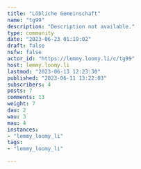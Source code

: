 ```yaml
---
title: "Löbliche Gemeinschaft" 
name: "tg99"
description: "Description not available."
type: community
date: "2023-06-23 01:19:02"
draft: false
nsfw: false
actor_id: "https://lemmy.loomy.li/c/tg99"
host: lemmy.loomy.li
lastmod: "2023-06-13 12:23:30"
published: "2023-06-11 13:22:03"
subscribers: 4
posts: 7
comments: 13
weight: 7
dau: 2
wau: 3
mau: 4
instances:
- "lemmy_loomy_li"
tags: 
- "lemmy_loomy_li"

---
```

